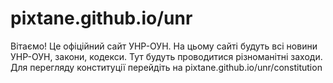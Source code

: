 # pixtane.github.io/unr
Вітаємо! Це офіційний сайт УНР-ОУН.
На цьому сайті будуть всі новини УНР-ОУН, закони, кодекси.
Тут будуть проводитися різноманітні заходи.
Для перегляду конституції перейдіть на pixtane.github.io/unr/constitution
